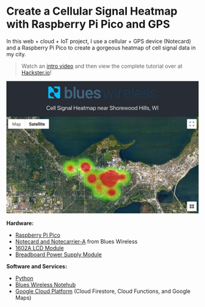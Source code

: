 # Create a Cellular Signal Heatmap with Raspberry Pi Pico and GPS

In this web + cloud + IoT project, I use a cellular + GPS device (Notecard) and
a Raspberry Pi Pico to create a gorgeous heatmap of cell signal data in my city.

> Watch an [intro video](https://youtu.be/aFaDIDqyjCE) and then view the
> complete tutorial over at
> [Hackster.io](https://www.hackster.io/rob-lauer/cellular-signal-heatmap-with-raspberry-pi-pico-and-gps-1e16df)!

![completed project](images/completed-web.jpg)

**Hardware:**

- [Raspberry Pi Pico](https://www.raspberrypi.org/products/raspberry-pi-pico/)
- [Notecard and Notecarrier-A](https://blues.io/products/) from Blues Wireless
- [1602A LCD Module](https://www.sunfounder.com/products/i2c-lcd1602-module)
- [Breadboard Power Supply Module](https://smile.amazon.com/gp/product/B08JYPMCZY/ref=ppx_yo_dt_b_asin_title_o00_s00?ie=UTF8&psc=1)

**Software and Services:**

- [Python](https://www.python.org/)
- [Blues Wireless Notehub](https://blues.io/services/)
- [Google Cloud Platform](https://cloud.google.com/) (Cloud Firestore, Cloud
  Functions, and Google Maps)
